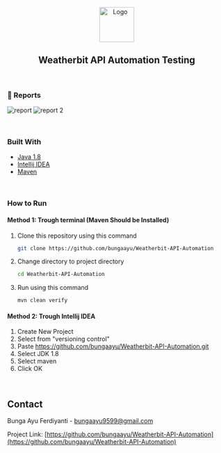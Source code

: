 <div align="center">
<img src="https://avatars0.githubusercontent.com/u/19369327?s=400&v=4" alt="Logo" width="80" height="80">
<h2 align="center">Weatherbit API Automation Testing</h2>
 
</div>
<br>

### 📝 Reports
![report](https://user-images.githubusercontent.com/56777574/208350352-1afa9dd8-b09b-4efa-82ec-a4a7ec9d0607.png)
![report 2](https://user-images.githubusercontent.com/56777574/208350826-fe1e3c70-0acb-4468-a2a1-e9ea545ebd03.png)

<br>

### Built With

* [Java 1.8](https://www.oracle.com/java/technologies/downloads/)
* [Intellij IDEA]()
* [Maven]()

<br>

### How to Run

#### Method 1: Trough terminal (Maven Should be Installed)
1. Clone this repository using this command
   ```sh
   git clone https://github.com/bungaayu/Weatherbit-API-Automation
   ```
2. Change directory to project directory
   ```sh
   cd Weatherbit-API-Automation
   ```
3. Run using this command
   ```sh
   mvn clean verify
   ```


#### Method 2: Trough Intellij IDEA

1. Create New Project
2. Select from "versioning control"
3. Paste https://github.com/bungaayu/Weatherbit-API-Automation.git
4. Select JDK 1.8
5. Select maven
6. Click OK

<br>

<!-- CONTACT -->
## Contact

Bunga Ayu Ferdiyanti - bungaayu9599@gmail.com

Project Link: [https://github.com/bungaayu/Weatherbit-API-Automation](https://github.com/bungaayu/Weatherbit-API-Automation)


